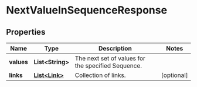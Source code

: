 

# NextValueInSequenceResponse


## Properties

Name | Type | Description | Notes
------------ | ------------- | ------------- | -------------
**values** | **List&lt;String&gt;** | The next set of values for the specified Sequence. | 
**links** | [**List&lt;Link&gt;**](Link.md) | Collection of links. |  [optional]



